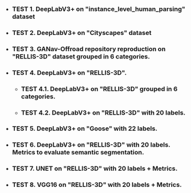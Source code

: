 - ### TEST 1. DeepLabV3+ on "instance_level_human_parsing" dataset
- ### TEST 2. DeepLabV3+ on "Cityscapes" dataset
- ### TEST 3. GANav-Offroad repository reproduction on "RELLIS-3D" dataset grouped in 6 categories.
- ### TEST 4. DeepLabV3+ on "RELLIS-3D".
  - ### TEST 4.1. DeepLabV3+ on "RELLIS-3D" grouped in 6 categories.
  - ### TEST 4.2. DeepLabV3+ on "RELLIS-3D" with 20 labels.
- ### TEST 5. DeepLabV3+ on "Goose" with 22 labels.
- ### TEST 6. DeepLabV3+ on "RELLIS-3D" with 20 labels. Metrics to evaluate semantic segmentation.
- ### TEST 7. UNET on "RELLIS-3D" with 20 labels + Metrics.
- ### TEST 8. VGG16 on "RELLIS-3D" with 20 labels + Metrics.
